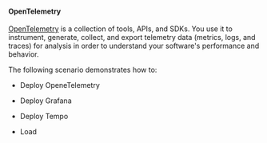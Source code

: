 #### OpenTelemetry



[OpenTelemetry](https://opentelemetry.io/) is a collection of tools, APIs, and SDKs. You use it to instrument, generate, collect, and export telemetry data (metrics, logs, and traces) for analysis in order to understand your software's performance and behavior.


The following scenario demonstrates how to:


- Deploy OpeneTelemetry

- Deploy Grafana

- Deploy Tempo

- Load

